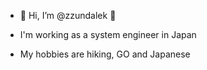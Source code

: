 - 👋 Hi, I’m @zzundalek 👋 

- I'm working as a system engineer in Japan
- My hobbies are hiking, GO and Japanese
